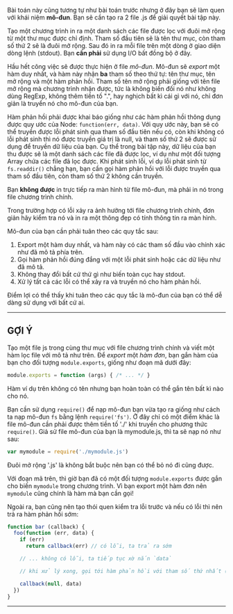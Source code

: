 Bài toán này cũng tương tự như bài toán trước nhưng ở đây bạn sẽ làm quen với khái niệm **mô-đun**. Bạn sẽ cần tạo ra 2 file .js để giải quyết bài tập này.

Tạo một chương trình in ra một danh sách các file được lọc với đuôi mở rộng từ một thư mục được chỉ định. Tham số đầu tiên sẽ là tên thư mục, còn tham số thứ 2 sẽ là đuôi mở rộng. Sau đó in ra mỗi file trên một dòng ở giao diện dòng lệnh (stdout). Bạn **cần phải** sử dụng I/O bất đồng bộ ở đây.

Hầu hết công việc sẽ được thực hiện ở file *mô-đun*. Mô-đun sẽ *export* một hàm duy nhất, và hàm này nhận **ba** tham số theo thứ tự: tên thư mục, tên mở rộng và một hàm phản hồi. Tham số tên mở rộng phải giống với tên file mở rộng mà chương trình nhận được, tức là không biến đối nó như không dùng RegExp, không thêm tiền tố ".", hay nghịch bất kì cái gì với nó, chỉ đơn giản là truyển nó cho mô-đun của bạn.

Hàm phản hồi phải được khai báo giống như các hàm phản hồi thông dụng được quy ước của Node: `function(err, data)`. Với quy ước này, bạn sẽ có thể truyền được lỗi phát sinh qua tham số đầu tiên nếu có, còn khi không có lỗi phát sinh thì nó được truyền giá trị là null, và tham số thứ 2 sẽ được sử dụng để truyền dữ liệu của bạn. Cụ thể trong bài tập này, dữ liệu của bạn thu được sẽ là một danh sách các file đã được lọc, ví dụ như một đối tượng Array chứa các file đã lọc được. Khi phát sinh lỗi, ví dụ lỗi phát sinh từ `fs.readdir()` chẳng hạn, bạn cần gọi hàm phản hồi với lỗi được truyền qua tham số đầu tiên, còn tham số thứ 2 không cần truyền.

Bạn **không được** in trực tiếp ra màn hình từ file mô-đun, mà phải in nó trong file chương trình chính.

Trong trường hợp có lỗi xảy ra ảnh hưởng tới file chương trình chính, đơn giản hãy kiểm tra nó và in ra một thông đẹp có tính thông tin ra màn hình.

Mô-đun của bạn cần phải tuân theo các quy tắc sau:

1. Export một hàm duy nhất, và hàm này có các tham số đầu vào chính xác như đã mô tả phía trên.
2. Gọi hàm phản hồi đúng đắng với một lỗi phát sinh hoặc các dữ liệu như đã mô tả.
3. Không thay đổi bất cứ thứ gì như biến toàn cục hay stdout.
4. Xử lý tất cả các lỗi có thể xảy ra và truyền nó cho hàm phản hồi.

Điểm lợi có thể thấy khi tuân theo các quy tắc là mô-đun của bạn có thể dễ dàng sử dụng với bất cứ ai.

----------------------------------------------------------------------
## GỢI Ý

Tạo một file js trong cùng thư mục với file chương trình chính và viết một hàm lọc file với mô tả như trên. Để *export* một *hàm đơn*, bạn gắn hàm của bạn cho đối tượng `module.exports`, giống như đoạn mã dưới đây:

```js
module.exports = function (args) { /* ... */ }
```

Hàm ví dụ trên không có tên nhưng bạn hoàn toàn có thể gắn tên bất kì nào cho nó.

Bạn cần sử dụng `require()` để nạp mô-đun bạn vừa tạo ra giống như cách ta nạp mô-đun `fs` bằng lệnh `require('fs')`. Ở đây chỉ có một điểm khác là file mô-đun cần phải được thêm tiền tố './' khi truyền cho phương thức `require()`. Giả sử file mô-đun của bạn là mymodule.js, thì ta sẽ nạp nó như sau:

```js
var mymodule = require('./mymodule.js')
```

Đuôi mở rộng '.js' là không bắt buộc nên bạn có thể bỏ nó đi cũng được.

Với đoạn mã trên, thì giờ bạn đã có một đối tượng `module.exports` được gắn cho biến `mymodule` trong chương trình. Vì bạn export một hàm đơn nên `mymodule` cũng chính là hàm mà bạn cần gọi!

Ngoài ra, bạn cũng nên tạo thói quen kiểm tra lỗi trước và nếu có lỗi thì nên trả ra hàm phản hồi sớm:

```js
function bar (callback) {
  foo(function (err, data) {
    if (err)
      return callback(err) // có lỗi, ta trả ra sớm

    // ... không có lỗi, ta tiếp tục xờ nắn `data`

    // khi xử lý xong, gọi tới hàm phản hồi với tham số thứ nhất (đối tượng lỗi) là `null`

    callback(null, data)
  })
}
```

----------------------------------------------------------------------
